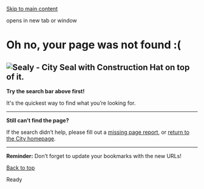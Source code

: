 [Skip to main content](https://www.pittsburghpa.gov/Safety/Fire/Firefighter-Recruitment/Fire-Recruitment-Rotating-Banner/Firefighter-recruits-training-with-vehicle-extrication-equipment.#main-content)

opens in new tab or window

# Oh no, your page was not found :(

## **![Sealy - City Seal with Construction Hat on top of it.](https://www.pittsburghpa.gov/files/sharedassets/city/v/1/thumbs/page-not-found-sealy.png?w=192&h=231)**

**Try the search bar above first!**

It's the quickest way to find what you’re looking for.

* * *

**Still can’t find the page?**

If the search didn’t help, please fill out a [missing page report](https://us.openforms.com/Form/cf40eaaf-66c0-4f74-842c-f3e2686b065c), or [return to the City homepage](https://www.pittsburghpa.gov/Home).

* * *

**Reminder:** Don’t forget to update your bookmarks with the new URLs!

[Back to top](https://www.pittsburghpa.gov/Safety/Fire/Firefighter-Recruitment/Fire-Recruitment-Rotating-Banner/Firefighter-recruits-training-with-vehicle-extrication-equipment.#body-top)

Ready
